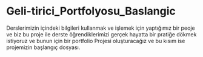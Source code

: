 # Geli-tirici_Portfolyosu_Baslangic
Derslerimizin içindeki bilgileri kullanmak ve işlemek için yaptığımız bir peoje ve biz bu proje ile derste öğrendiklerimizi gerçek hayatta bir pratiğe dökmek istiyoruz ve bunun için bir portfolio Projesi oluşturacağız ve bu kısım ise projemizin başlangıç dosyası.
